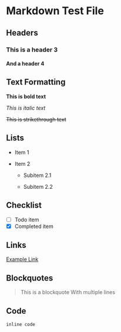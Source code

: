 # Markdown Test File

## Headers

### This is a header 3

#### And a header 4

## Text Formatting

**This is bold text**

_This is italic text_

~~This is strikethrough text~~

## Lists

- Item 1

- Item 2

  - Subitem 2.1

  - Subitem 2.2


## Checklist

- [ ] Todo item
- [x] Completed item

## Links

[Example Link](https://example.com)

## Blockquotes

> This is a blockquote
> With multiple lines

## Code

`inline code`
